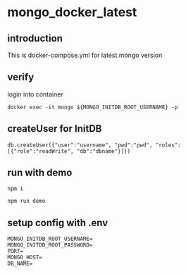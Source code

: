 # mongo_docker_latest

## introduction

This is docker-compose.yml for latest mongo version

##  verify

login into container

```script==
docker exec -it mongo ${MONGO_INITDB_ROOT_USERNAME} -p
```
## createUser for InitDB

```script===
db.createUser({"user":"username", "pwd":"pwd", "roles":[{"role":"readWrite", "db":"dbname"}]})
```
## run with demo
```script==
npm i
```
```script==
npm run demo
```
## setup config with .env
```script==
MONGO_INITDB_ROOT_USERNAME=
MONGO_INITDB_ROOT_PASSWORD=
PORT=
MONGO_HOST=
DB_NAME=
```